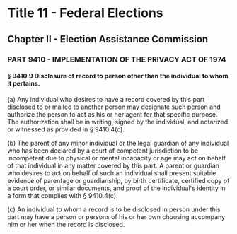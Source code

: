 
# Title 11 - Federal Elections
## Chapter II - Election Assistance Commission
### PART 9410 - IMPLEMENTATION OF THE PRIVACY ACT OF 1974
#### § 9410.9 Disclosure of record to person other than the individual to whom it pertains.

(a) Any individual who desires to have a record covered by this part disclosed to or mailed to another person may designate such person and authorize the person to act as his or her agent for that specific purpose. The authorization shall be in writing, signed by the individual, and notarized or witnessed as provided in § 9410.4(c).

(b) The parent of any minor individual or the legal guardian of any individual who has been declared by a court of competent jurisdiction to be incompetent due to physical or mental incapacity or age may act on behalf of that individual in any matter covered by this part. A parent or guardian who desires to act on behalf of such an individual shall present suitable evidence of parentage or guardianship, by birth certificate, certified copy of a court order, or similar documents, and proof of the individual's identity in a form that complies with § 9410.4(c).

(c) An individual to whom a record is to be disclosed in person under this part may have a person or persons of his or her own choosing accompany him or her when the record is disclosed.

